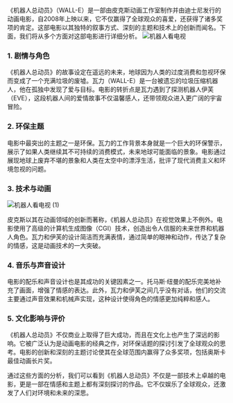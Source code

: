 《机器人总动员》（WALL-E）是一部由皮克斯动画工作室制作并由迪士尼发行的动画电影，自2008年上映以来，它不仅赢得了全球观众的喜爱，还获得了诸多奖项的肯定。这部电影以其独特的叙事方式、深刻的主题和技术上的创新而闻名。下面，我们将从多个方面对这部电影进行详细分析。
![机器人看电视](https://github.com/user-attachments/assets/5f536a5a-9c9a-4d45-bb4a-21d48b9e1fa8)


### 1. 剧情与角色

《机器人总动员》的故事设定在遥远的未来，地球因为人类的过度消费和忽视环保而变成了一个充满垃圾的废墟。瓦力（WALL-E）是一台被遗忘的垃圾压缩机器人，他在孤独中发现了爱与目标。电影的转折点是瓦力遇到了探测机器人伊芙（EVE），这段机器人间的爱情故事不仅温馨感人，还带领观众进入更广阔的宇宙冒险。

### 2. 环保主题

电影中最突出的主题之一是环保。瓦力的工作背景本身就是一个巨大的环保警示，展示了如果人类继续其不可持续的消费模式，未来地球可能面临的景象。电影通过展现地球上废弃不堪的景象和人类在太空中的漂浮生活，批评了现代消费主义和环境忽视的问题。

### 3. 技术与动画
![机器人看电视 (1)](https://github.com/user-attachments/assets/f0a657d6-aab0-4fa9-bed1-b19700e9ee14)

皮克斯以其在动画领域的创新而著称，《机器人总动员》在视觉效果上不例外。电影使用了高级的计算机生成图像（CGI）技术，创造出令人信服的未来世界和机器人角色。瓦力和伊芙的设计简洁而充满表情，通过简单的眼神和动作，传达了复杂的情感，这是动画技术的一大突破。

### 4. 音乐与声音设计

电影的配乐和声音设计也是其成功的关键因素之一。托马斯·纽曼的配乐完美地补充了画面，增强了情感的表达。此外，瓦力和伊芙之间几乎没有对话，他们的交流主要通过声音效果和机械声实现，这种设计使得角色的情感更加纯粹和感人。

### 5. 文化影响与评价

《机器人总动员》不仅商业上取得了巨大成功，而且在文化上也产生了深远的影响。它被广泛认为是动画电影的经典之作，对环保话题的探讨引发了全球观众的思考。电影的创新和深刻的主题讨论使其在全球范围内赢得了众多奖项，包括奥斯卡最佳动画长片奖。

通过这些方面的分析，我们可以看到《机器人总动员》不仅是一部技术上卓越的电影，更是一部在情感和主题上都有深刻探讨的作品。它不仅娱乐了全球观众，还激发了人们对环境和未来的深思。
<!-- ##{"timestamp":1420077644}## -->